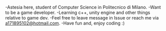 -Astesia here, student of Computer Science in Politecnico di Milano. 
-Want to be a game developer.
-Learning c++, unity engine and other things relative to game dev.
-Feel free to leave message in Issue or reach me via a171895102@hotmail.com.
-Have fun and, enjoy coding :)

<!---
Astesia-0902/Astesia-0902 is a ✨ special ✨ repository because its `README.md` (this file) appears on your GitHub profile.
You can click the Preview link to take a look at your changes.
--->
